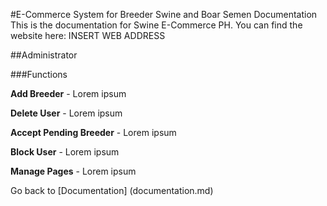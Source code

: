 #E-Commerce System for Breeder Swine and Boar Semen Documentation
This is the documentation for Swine E-Commerce PH. You can find the website here: INSERT WEB ADDRESS

##Administrator

###Functions

**Add Breeder** - Lorem ipsum

**Delete User** - Lorem ipsum

**Accept Pending Breeder** - Lorem ipsum

**Block User** - Lorem ipsum

**Manage Pages** - Lorem ipsum


Go back to [Documentation] (documentation.md)
